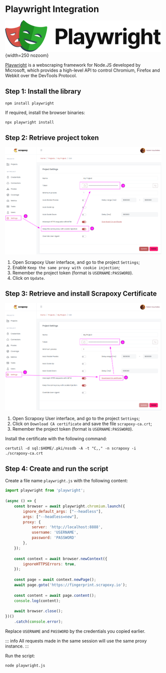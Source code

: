 # Playwright Integration

![Playwright](playwright.svg){width=250 nozoom}

[Playwright](https://playwright.dev/) is a webscraping framework for Node.JS developed by Microsoft, 
which provides a high-level API to control Chromium, Firefox and Webkit over the DevTools Protocol.


## Step 1: Install the library

```shell
npm install playwright
```

If required, install the browser binaries:

```shell
npx playwright install
```


## Step 2: Retrieve project token

![Token](../../token_sticky.png)

1. Open Scrapoxy User interface, and go to the project `Settings`;
2. Enable `Keep the same proxy with cookie injection`;
3. Remember the project token (format is `USERNAME:PASSWORD`).
4. Click on `Update`.


## Step 3: Retrieve and install Scrapoxy Certificate

![Certificate](../../certificate.png)

1. Open Scrapoxy User interface, and go to the project `Settings`;
2. Click on `Download CA certificate` and save the file `scrapoxy-ca.crt`;
3. Remember the project token (format is `USERNAME:PASSWORD`).

Install the certificate with the following command:

```shell
certutil -d sql:$HOME/.pki/nssdb -A -t "C,," -n scrapoxy -i ./scrapoxy-ca.crt
````


## Step 4: Create and run the script

Create a file name `playwright.js` with the following content:

```javascript
import playwright from 'playwright';

(async () => {
    const browser = await playwright.chromium.launch({
        ignore_default_args: ["--headless"],
        args: ["--headless=new"],
        proxy: {
            server: 'http://localhost:8888',
            username: 'USERNAME',
            password: 'PASSWORD'
        },
    });

    const context = await browser.newContext({
        ignoreHTTPSErrors: true,
    });

    const page = await context.newPage();
    await page.goto('https://fingerprint.scrapoxy.io');

    const content = await page.content();
    console.log(content);

    await browser.close();
})()
    .catch(console.error);

```

Replace `USERNAME` and `PASSWORD` by the credentials you copied earlier.

::: info
All requests made in the same session will use the same proxy instance.
:::

Run the script:

```shell
node playwright.js
```
